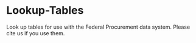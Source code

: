 Lookup-Tables
=============

Look up tables for use with the Federal Procurement data system. Please cite us if you use them.
